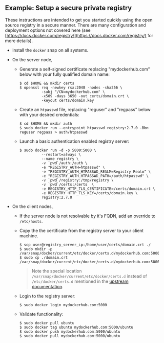 ## Example: Setup a secure private registry

These instructions are intended to get you started quickly using the open source registry in a secure manner.  There are many configuration and deployment options not covered here (see [https://docs.docker.com/registry/](https://docs.docker.com/registry/) for more details).

* Install the `docker` snap on all systems.
* On the server node,

  * Generate a self-signed certificate replacing "mydockerhub.com" below with your fully qualified domain name:

        $ cd $HOME && mkdir certs
        $ openssl req -newkey rsa:2048 -nodes -sha256 \
                  -subj "/CN=mydockerhub.com" \
                  -x509 -days 3650 -out certs/domain.crt \
                  -keyout certs/domain.key

  * Create an `htpasswd` file, replacing "reguser" and "regpass" below with your desired credentials:

        $ cd $HOME && mkdir auth
        $ sudo docker run --entrypoint htpasswd registry:2.7.0 -Bbn reguser regpass > auth/htpasswd

  * Launch a basic authentication enabled registry server:

        $ sudo docker run -d -p 5000:5000 \
                  --restart=always \
                  --name registry \
                  -v `pwd`/auth:/auth \
                  -e "REGISTRY_AUTH=htpasswd" \
                  -e "REGISTRY_AUTH_HTPASSWD_REALM=Registry Realm" \
                  -e "REGISTRY_AUTH_HTPASSWD_PATH=/auth/htpasswd" \
                  -v `pwd`/registry:/tmp/registry \
                  -v `pwd`/certs:/certs  \
                  -e REGISTRY_HTTP_TLS_CERTIFICATE=/certs/domain.crt \
                  -e REGISTRY_HTTP_TLS_KEY=/certs/domain.key \
                  registry:2.7.0

* On the client nodes,

  * If the server node is not resolvable by it's FQDN, add an override to `/etc/hosts`.
  * Copy the the certificate from the registry server to your client machine.

        $ scp user@registry_server_ip:/home/user/certs/domain.crt ./
        $ sudo mkdir -p /var/snap/docker/current/etc/docker/certs.d/mydockerhub.com:5000
        $ sudo cp ./domain.crt /var/snap/docker/current/etc/docker/certs.d/mydockerhub.com:5000/ca.crt

    > Note the special location `/var/snap/docker/current/etc/docker/certs.d` instead of `/etc/docker/certs.d` mentioned in the [upstream documentation](https://docs.docker.com/engine/security/certificates/#understanding-the-configuration).

  * Login to the registry server:

        $ sudo docker login mydockerhub.com:5000

  * Validate functionality:

        $ sudo docker pull ubuntu
        $ sudo docker tag ubuntu mydockerhub.com:5000/ubuntu
        $ sudo docker push mydockerhub.com:5000/ubuntu
        $ sudo docker pull mydockerhub.com:5000/ubuntu
